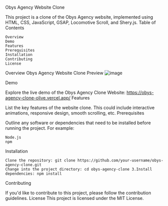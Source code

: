 Obys Agency Website Clone

This project is a clone of the Obys Agency website, implemented using HTML, CSS, JavaScript, GSAP, Locomotive Scroll, and Shery.js.
Table of Contents

    Overview
    Demo
    Features
    Prerequisites
    Installation
    Contributing
    License

Overview
 Obys Agency Website Clone Preview
 ![image](https://github.com/user-attachments/assets/70ef6e1e-1195-4617-b4fd-90aefe542144)

Demo

Explore the live demo of the Obys Agency Clone Website: https://obys-agency-clone-olive.vercel.app/
Features

List the key features of the website clone. This could include interactive animations, responsive design, smooth scrolling, etc.
Prerequisites

Outline any software or dependencies that need to be installed before running the project. For example:

    Node.js
    npm

Installation

    Clone the repository: git clone https://github.com/your-username/obys-agency-clone.git	
    Change into the project directory: cd obys-agency-clone 3.Install dependencies: npm install

Contributing

If you'd like to contribute to this project, please follow the contribution guidelines.
License
This project is licensed under the MIT License.
